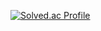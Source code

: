 [![Solved.ac Profile](http://mazassumnida.wtf/api/v2/generate_badge?boj=smreo123)](https://solved.ac/smreo123/)
